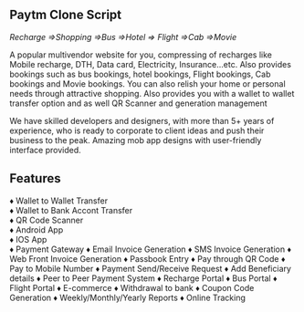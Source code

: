 <h2>Paytm Clone Script</h2>

<i>Recharge =>Shopping =>Bus =>Hotel => Flight =>Cab =>Movie</i>

A popular multivendor website for you, compressing of recharges like Mobile recharge, DTH, Data card, Electricity, Insurance…etc. 
Also provides bookings such as bus bookings, hotel bookings, Flight bookings, Cab bookings and Movie bookings. You can also relish 
your home or personal needs through attractive shopping. Also provides you with a wallet to wallet transfer option and as well QR 
Scanner and generation management

We have skilled developers and designers, with more than 5+ years of experience, who is ready to corporate to client ideas and push their business to the peak. Amazing mob app designs with user-friendly interface provided.

<h2> Features </h2>

♦ Wallet to Wallet Transfer<br>
♦ Wallet to Bank Accont Transfer<br>
♦ QR Code Scanner<br>
♦ Android App<br>
♦ IOS App<br>
♦ Payment Gateway
♦ Email Invoice Generation
♦ SMS Invoice Generation
♦ Web Front Invoice Generation
♦ Passbook Entry
♦ Pay through QR Code
♦ Pay to Mobile Number
♦ Payment Send/Receive Request
♦ Add Beneficiary details
♦ Peer to Peer Payment System
♦ Recharge Portal
♦ Bus Portal
♦ Flight Portal
♦ E-commerce
♦ Withdrawal to bank
♦ Coupon Code Generation
♦ Weekly/Monthly/Yearly Reports
♦ Online Tracking
